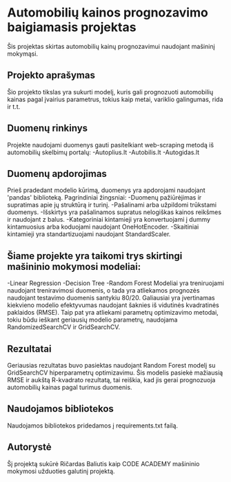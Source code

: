 
# Automobilių kainos prognozavimo baigiamasis projektas
Šis projektas skirtas automobilių kainų prognozavimui naudojant mašininį mokymąsi.

## Projekto aprašymas
Šio projekto tikslas yra sukurti modelį, kuris gali prognozuoti automobilių kainas pagal įvairius parametrus, tokius kaip metai, variklio galingumas, rida ir t.t. 


## Duomenų rinkinys
Projekte naudojami duomenys gauti pasitelkiant web-scraping metodą iš automobilių skelbimų portalų:
-Autoplius.lt
-Autobilis.lt
-Autogidas.lt 

## Duomenų apdorojimas
Prieš pradedant modelio kūrimą, duomenys yra apdorojami naudojant 'pandas' biblioteką. Pagrindiniai žingsniai:
-Duomenų pažiūrėjimas ir supratimas apie jų struktūrą ir turinį.
-Pašalinami arba užpildomi trūkstami duomenys.
-Išskirtys yra pašalinamos supratus nelogiškas kainos reikšmes ir naudojant z balus.
-Kategoriniai kintamieji yra konvertuojami į dummy kintamuosius arba koduojami naudojant OneHotEncoder.
-Skaitiniai kintamieji yra standartizuojami naudojant StandardScaler.

## Šiame projekte yra taikomi trys skirtingi mašininio mokymosi modeliai:
-Linear Regression
-Decision Tree
-Random Forest
Modeliai yra treniruojami naudojant treniravimosi duomenis, o tada yra atliekamos prognozės naudojant testavimo duomenis santykiu 80/20. Galiausiai yra įvertinamas kiekvieno modelio efektyvumas naudojant šaknies iš vidutinės kvadratinės paklaidos (RMSE). Taip pat yra atliekami parametrų optimizavimo metodai, tokiu būdu ieškant geriausių modelio parametrų, naudojama RandomizedSearchCV ir GridSearchCV.

## Rezultatai
Geriausias rezultatas buvo pasiektas naudojant Random Forest modelį su GridSearchCV hiperparametrų optimizavimu. Šis modelis pasiekė mažiausią RMSE ir aukštą R-kvadrato rezultatą, tai reiškia, kad jis gerai prognozuoja automobilių kainas pagal turimus duomenis.

## Naudojamos bibliotekos
Naudojamos bibliotekos pridedamos į requirements.txt failą.

## Autorystė
Šį projektą sukūrė Ričardas Baliutis kaip CODE ACADEMY mašininio mokymosi užduoties galutinį projektą.
